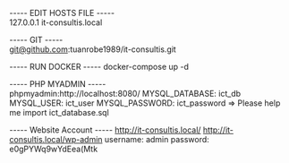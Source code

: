 ----- EDIT HOSTS FILE -----  
127.0.0.1       it-consultis.local

----- GIT -----  
git@github.com:tuanrobe1989/it-consultis.git

----- RUN DOCKER ----- 
docker-compose up -d

----- PHP MYADMIN  -----  
phpmyadmin:http://localhost:8080/
MYSQL_DATABASE: ict_db
MYSQL_USER: ict_user
MYSQL_PASSWORD: ict_password
=> Please help me import  ict_database.sql

----- Website Account ----- 
http://it-consultis.local/
http://it-consultis.local/wp-admin
username: admin
password: e0gPYWq9wYdEea(Mtk

